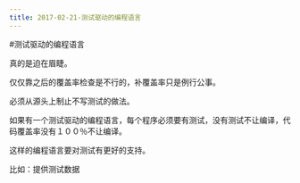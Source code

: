 ```yaml
---
title: 2017-02-21-测试驱动的编程语言
---
```


#测试驱动的编程语言

真的是迫在眉睫。

仅仅靠之后的覆盖率检查是不行的，补覆盖率只是例行公事。

必须从源头上制止不写测试的做法。

如果有一个测试驱动的编程语言，每个程序必须要有测试，没有测试不让编译，代码覆盖率没有１００％不让编译。

这样的编程语言要对测试有更好的支持。

比如：提供测试数据